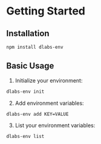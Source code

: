 # Getting Started

## Installation

```bash
npm install dlabs-env
```

## Basic Usage

1. Initialize your environment:

```bash
dlabs-env init
```

2. Add environment variables:

```bash
dlabs-env add KEY=VALUE
```

3. List your environment variables:

```bash
dlabs-env list
```
